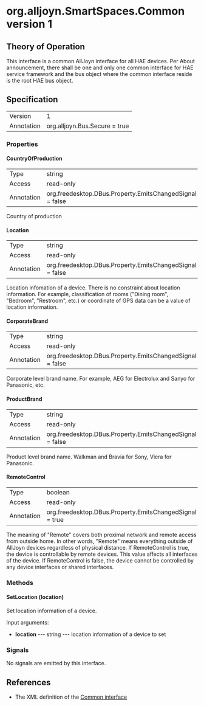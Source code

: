 # org.alljoyn.SmartSpaces.Common version 1

## Theory of Operation
This interface is a common AllJoyn interface for all HAE devices. Per About
announcement, there shall be one and only one common interface for HAE service
framework and the bus object where the common interface reside is the root HAE
bus object.

## Specification

|            |                                                                |
|------------|----------------------------------------------------------------|
| Version    | 1                                                              |
| Annotation | org.alljoyn.Bus.Secure = true                                  |

### Properties

#### CountryOfProduction

|            |                                                                |
|------------|----------------------------------------------------------------|
| Type       | string                                                         |
| Access     | read-only                                                      |
| Annotation | org.freedesktop.DBus.Property.EmitsChangedSignal = false       |

Country of production

#### Location

|            |                                                                |
|------------|----------------------------------------------------------------|
| Type       | string                                                         |
| Access     | read-only                                                      |
| Annotation | org.freedesktop.DBus.Property.EmitsChangedSignal = false       |

Location infomation of a device. There is no constraint about location
information. For example, classification of rooms ("Dining room",
"Bedroom", "Restroom", etc.) or coordinate of GPS data can be a value
of location information.

#### CorporateBrand

|            |                                                                |
|------------|----------------------------------------------------------------|
| Type       | string                                                         |
| Access     | read-only                                                      |
| Annotation | org.freedesktop.DBus.Property.EmitsChangedSignal = false       |

Corporate level brand name. For example, AEG for Electrolux and Sanyo for
Panasonic, etc.

#### ProductBrand

|            |                                                                |
|------------|----------------------------------------------------------------|
| Type       | string                                                         |
| Access     | read-only                                                      |
| Annotation | org.freedesktop.DBus.Property.EmitsChangedSignal = false       |

Product level brand name. Walkman and Bravia for Sony, Viera for Panasonic.

#### RemoteControl

|            |                                                                |
|------------|----------------------------------------------------------------|
| Type       | boolean                                                        |
| Access     | read-only                                                      |
| Annotation | org.freedesktop.DBus.Property.EmitsChangedSignal = true        |

The meaning of "Remote" covers both proximal network and remote access from
outside home. In other words, "Remote" means everything outside of AllJoyn
devices regardless of physical distance. If RemoteControl is true, the device is
controllable by remote devices. This value affects all interfaces of the device.
If RemoteControl is false, the device cannot be controlled by any device
interfaces or shared interfaces.

### Methods

#### SetLocation (location)

Set location information of a device.

Input arguments:

  * **location** --- string --- location information of a device to set

### Signals

No signals are emitted by this interface.

## References

  * The XML definition of the [Common interface](Common-v1.xml)
